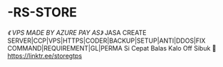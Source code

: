 # -RS-STORE
*《 VPS MADE BY AZURE PAY AS》*  JASA CREATE SERVER|CCP|VPS|HTTPS|CODER|BACKUP|SETUP|ANTI|DDOS|FIX COMMAND|REQUIREMENT|GL|PERMA  Si Cepat Balas Kalo Off Sibuk 📲 https://linktr.ee/storegtps
